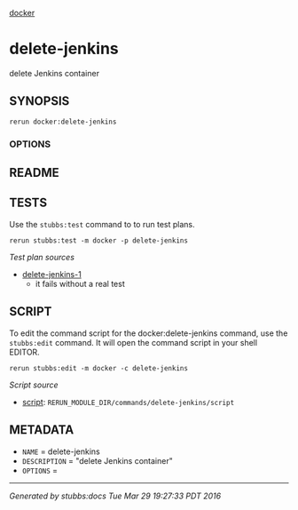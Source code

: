 [docker](../../index.html)
# delete-jenkins 

delete Jenkins container

## SYNOPSIS

    rerun docker:delete-jenkins 

### OPTIONS



## README



## TESTS

Use the `stubbs:test` command to to run test plans.

    rerun stubbs:test -m docker -p delete-jenkins

*Test plan sources*

* [delete-jenkins-1](../../tests/delete-jenkins-1.html)
  * it fails without a real test

## SCRIPT

To edit the command script for the docker:delete-jenkins command, 
use the `stubbs:edit`
command. It will open the command script in your shell EDITOR.

    rerun stubbs:edit -m docker -c delete-jenkins

*Script source*

* [script](script.html): `RERUN_MODULE_DIR/commands/delete-jenkins/script`

## METADATA

* `NAME` = delete-jenkins
* `DESCRIPTION` = "delete Jenkins container"
* `OPTIONS` = 

----

*Generated by stubbs:docs Tue Mar 29 19:27:33 PDT 2016*


